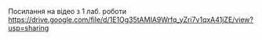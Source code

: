 Поcилання на відео з 1 лаб. роботи
https://drive.google.com/file/d/1E1Og35tAMIA9Wrfq_yZri7v1qxA41jZE/view?usp=sharing